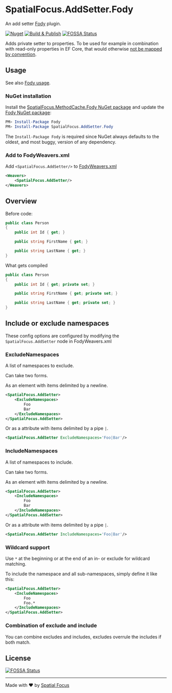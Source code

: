 # SpatialFocus.AddSetter.Fody

An add setter [Fody](https://github.com/Fody/Home/) plugin.

[![Nuget](https://img.shields.io/nuget/v/SpatialFocus.AddSetter.Fody)](https://www.nuget.org/packages/SpatialFocus.AddSetter.Fody/)
[![Build & Publish](https://github.com/SpatialFocus/AddSetter.Fody/workflows/Build%20&%20Publish/badge.svg)](https://github.com/SpatialFocus/AddSetter.Fody/actions)
[![FOSSA Status](https://app.fossa.com/api/projects/git%2Bgithub.com%2FSpatialFocus%2FAddSetter.Fody.svg?type=shield)](https://app.fossa.com/projects/git%2Bgithub.com%2FSpatialFocus%2FAddSetter.Fody?ref=badge_shield)

Adds private setter to properties. To be used for example in combination with read-only properties in EF Core, that would otherwise [not be mapped by convention](https://docs.microsoft.com/en-us/ef/core/modeling/constructors#read-only-properties).

## Usage

See also [Fody usage](https://github.com/Fody/Home/blob/master/pages/usage.md).

### NuGet installation

Install the [SpatialFocus.MethodCache.Fody NuGet package](https://nuget.org/packages/SpatialFocus.AddSetter.Fody/) and update the [Fody NuGet package](https://nuget.org/packages/Fody/):

```powershell
PM> Install-Package Fody
PM> Install-Package SpatialFocus.AddSetter.Fody
```

The `Install-Package Fody` is required since NuGet always defaults to the oldest, and most buggy, version of any dependency.

### Add to FodyWeavers.xml

Add `<SpatialFocus.AddSetter/>` to [FodyWeavers.xml](https://github.com/Fody/Home/blob/master/pages/usage.md#add-fodyweaversxml)

```xml
<Weavers>
    <SpatialFocus.AddSetter/>
</Weavers>
```

## Overview

Before code:

```csharp
public class Person
{
    public int Id { get; }

    public string FirstName { get; }

    public string LastName { get; }
}
```

What gets compiled

```csharp
public class Person
{
    public int Id { get; private set; }

    public string FirstName { get; private set; }

    public string LastName { get; private set; }
}
```

## Include or exclude namespaces

These config options are configured by modifying the `SpatialFocus.AddSetter` node in FodyWeavers.xml

### ExcludeNamespaces

A list of namespaces to exclude.

Can take two forms.

As an element with items delimited by a newline.

```xml
<SpatialFocus.AddSetter>
    <ExcludeNamespaces>
        Foo
        Bar
    </ExcludeNamespaces>
</SpatialFocus.AddSetter>
```

Or as a attribute with items delimited by a pipe `|`.

```xml
<SpatialFocus.AddSetter ExcludeNamespaces='Foo|Bar'/>
```

### IncludeNamespaces

A list of namespaces to include.

Can take two forms.

As an element with items delimited by a newline.

```xml
<SpatialFocus.AddSetter>
    <IncludeNamespaces>
        Foo
        Bar
    </IncludeNamespaces>
</SpatialFocus.AddSetter>
```

Or as a attribute with items delimited by a pipe `|`.

```xml
<SpatialFocus.AddSetter IncludeNamespaces='Foo|Bar'/>
```

### Wildcard support

Use `*` at the beginning or at the end of an in- or exclude for wildcard matching.

To include the namespace and all sub-namespaces, simply define it like this:

```xml
<SpatialFocus.AddSetter>
    <IncludeNamespaces>
        Foo
        Foo.*
    </IncludeNamespaces>
</SpatialFocus.AddSetter>
```

### Combination of exclude and include

You can combine excludes and includes, excludes overrule the includes if both match.

## License
[![FOSSA Status](https://app.fossa.com/api/projects/git%2Bgithub.com%2FSpatialFocus%2FAddSetter.Fody.svg?type=large)](https://app.fossa.com/projects/git%2Bgithub.com%2FSpatialFocus%2FAddSetter.Fody?ref=badge_large)

----

Made with :heart: by [Spatial Focus](https://spatial-focus.net/)

